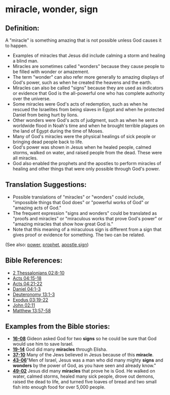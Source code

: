 # miracle, wonder, sign #

## Definition: ##

A "miracle" is something amazing that is not possible unless God causes it to happen.

* Examples of miracles that Jesus did include calming a storm and healing a blind man.
* Miracles are sometimes called "wonders" because they cause people to be filled with wonder or amazement.
* The term "wonder" can also refer more generally to amazing displays of God's power, such as when he created the heavens and the earth.
* Miracles can also be called "signs" because they are used as indicators or evidence that God is the all-powerful one who has complete authority over the universe.
* Some miracles were God's acts of redemption, such as when he rescued the Israelites from being slaves in Egypt and when he protected Daniel from being hurt by lions.
* Other wonders were God's acts of judgment, such as when he sent a worldwide flood in Noah's time and when he brought terrible plagues on the land of Egypt during the time of Moses.
* Many of God's miracles were the physical healings of sick people or bringing dead people back to life.
* God's power was shown in Jesus when he healed people, calmed storms, walked on water, and raised people from the dead. These were all miracles.
* God also enabled the prophets and the apostles to perform miracles of healing and other things that were only possible through God's power.

## Translation Suggestions: ##

* Possible translations of "miracles" or "wonders" could include, "impossible things that God does" or "powerful works of God" or "amazing acts of God."
* The frequent expression "signs and wonders" could be translated as "proofs and miracles" or "miraculous works that prove God's power" or "amazing miracles that show how great God is."
* Note that this meaning of a miraculous sign is different from a sign that gives proof or evidence for something. The two can be related.

(See also: [power](../kt/power.md), [prophet](../kt/prophet.md), [apostle](../kt/apostle.md),[sign](../kt/sign.md))

## Bible References: ##

* [2 Thessalonians 02:8-10](https://door43.org/en/bible/notes/2th/02/08)
* [Acts 04:15-18](https://door43.org/en/bible/notes/act/04/15)
* [Acts 04:21-22](https://door43.org/en/bible/notes/act/04/21)
* [Daniel 04:1-3](https://door43.org/en/bible/notes/dan/04/01)
* [Deuteronomy 13:1-3](https://door43.org/en/bible/notes/deu/13/01)
* [Exodus 03:19-22](https://door43.org/en/bible/notes/exo/03/19)
* [John 02:11](https://door43.org/en/bible/notes/jhn/02/11)
* [Matthew 13:57-58](https://door43.org/en/bible/notes/mat/13/57)

## Examples from the Bible stories: ##

* __[16-08](https://door43.org/en/obs/notes/frames/16-08)__ Gideon asked God for two __signs__  so he could be sure that God would use him to save Israel.
* __[19-14](https://door43.org/en/obs/notes/frames/19-14)__ God did many __miracles__  through Elisha.
* __[37-10](https://door43.org/en/obs/notes/frames/37-10)__ Many of the Jews believed in Jesus because of this __miracle__.
* __[43-06](https://door43.org/en/obs/notes/frames/43-06)__"Men of Israel, Jesus was a man who did many mighty __signs__  and __wonders__  by the power of God, as you have seen and already know."
* __[49-02](https://door43.org/en/obs/notes/frames/49-02)__ Jesus did many __miracles__  that prove he is God. He walked on water, calmed storms, healed many sick people, drove out demons, raised the dead to life, and turned five loaves of bread and two small fish into enough food for over 5,000 people.


